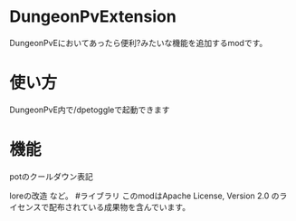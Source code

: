 # DungeonPvExtension
DungeonPvEにおいてあったら便利?みたいな機能を追加するmodです。
# 使い方
DungeonPvE内で/dpetoggleで起動できます
# 機能
potのクールダウン表記

loreの改造 など。
#ライブラリ
このmodはApache License, Version 2.0 のライセンスで配布されている成果物を含んでいます。
